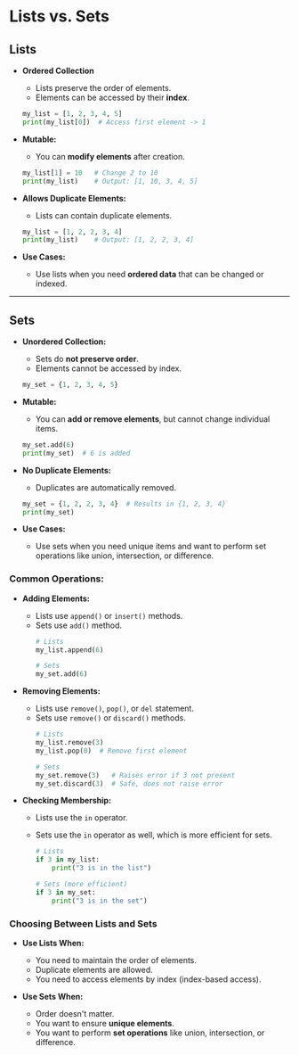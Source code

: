 # Lists vs. Sets

## Lists

- **Ordered Collection**
  - Lists preserve the order of elements.
  - Elements can be accessed by their **index**.

  ```python
  my_list = [1, 2, 3, 4, 5]
  print(my_list[0])  # Access first element -> 1
  ```

- **Mutable:**
  - You can **modify elements** after creation.

  ```python
  my_list[1] = 10   # Change 2 to 10
  print(my_list)    # Output: [1, 10, 3, 4, 5]
  ```

- **Allows Duplicate Elements:**
  - Lists can contain duplicate elements.

  ```python
  my_list = [1, 2, 2, 3, 4]
  print(my_list)    # Output: [1, 2, 2, 3, 4]
  ```

- **Use Cases:**
  - Use lists when you need **ordered data** that can be changed or indexed.

---

## Sets

- **Unordered Collection:**
  - Sets do **not preserve order**.
  - Elements cannot be accessed by index.

  ```python
  my_set = {1, 2, 3, 4, 5}
  ```

- **Mutable:**
  - You can **add or remove elements**, but cannot change individual items.

  ```python
  my_set.add(6)
  print(my_set)  # 6 is added
  ```

- **No Duplicate Elements:**
  - Duplicates are automatically removed.

  ```python
  my_set = {1, 2, 2, 3, 4}  # Results in {1, 2, 3, 4}
  print(my_set)
  ```

- **Use Cases:**
  - Use sets when you need unique items and want to perform set operations like union, intersection, or difference.

### Common Operations:

- **Adding Elements:**
  - Lists use `append()` or `insert()` methods.
  - Sets use `add()` method.
    ```python
    # Lists
    my_list.append(6)

    # Sets
    my_set.add(6)
    ```

- **Removing Elements:**
  - Lists use `remove()`, `pop()`, or `del` statement.
  - Sets use `remove()` or `discard()` methods.
    ```python
    # Lists
    my_list.remove(3)
    my_list.pop(0)  # Remove first element

    # Sets
    my_set.remove(3)   # Raises error if 3 not present
    my_set.discard(3)  # Safe, does not raise error
    ```

- **Checking Membership:**
  - Lists use the `in` operator.
  - Sets use the `in` operator as well, which is more efficient for sets.

    ```python
    # Lists
    if 3 in my_list:
        print("3 is in the list")

    # Sets (more efficient)
    if 3 in my_set:
        print("3 is in the set")
    ```

### Choosing Between Lists and Sets

- **Use Lists When:**
  - You need to maintain the order of elements.
  - Duplicate elements are allowed.
  - You need to access elements by index (index-based access).

- **Use Sets When:**
  - Order doesn't matter.
  - You want to ensure **unique elements**.
  - You want to perform **set operations** like union, intersection, or difference.